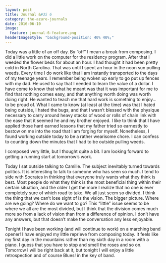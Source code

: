 ```yaml
---
layout: post
title: Journal &#35 6
category: the-azure-journals
date: 2016-06-10
image:
  feature: journal-6-feature.png
headerImageStyle: "background-position: 40% 40%;"
---
```

Today was a little of an off day. By “off” I mean a break from composing. I did a little work on the computer for the residency program. After that I weeded the flower beds for about an hour. I had thought it had been pretty cold in North Carolina. That was until I spent an hour in the noon sun pulling weeds. Every time I do work like that I am instantly transported to the days of my teenage years. I remember being woken up early to go put up fences with my dad. He used to say that I needed to learn the value of a dollar. I have come to know that what he meant was that it was important for me to find that nothing comes easy, and that anything worth doing was worth doing right. He wanted to teach me that hard work is something to enjoy… to be proud of. What I came to know (at least at the time) was that I hated being outside, I hated the bugs, and that I wasn’t blessed with the physique necessary to carry around heavy stacks of wood or rolls of chain link with the ease that it seemed he and my brother enjoyed. I like to think that I have applied those hard earned lessons that my father tried so earnestly to bestow on me into the road that I am forging for myself. Nonetheless, I found working outside today to be a rather wearisome chore. I can confess to counting down the minutes that I had to be outside pulling weeds.

I composed very little, but I thought quite a bit. I am looking forward to getting a running start at tomorrow’s work.

Today I sat outside talking to Camille. The subject inevitably turned towards politics. It is interesting to talk to someone who has seen so much. I tend to side with Socrates in thinking that everyone truly wants what they think is best. Most people do what they think is the most beneficial thing within their certain situation, and the older I get the more I realize that no one is ever completely sure of which road to take. We all just seem so divided. I think the thing that we can’t lose sight of is the vision. The bigger picture. Where are we going? Where do we want to go? This “little” issue seems to be where we all are the most divided, but I think that the division comes much more so from a lack of vision than from a difference of opinion. I don’t have any answers, but that doesn’t make the conversation any less enjoyable. 

Tonight I have been working (and will continue to work) on a marching band opener! I have enjoyed my little reprieve from composing today. It feels like my first day in the mountains rather than my sixth day in a room with a piano. I guess that you have to stop and smell the roses and so on. Tomorrow I will be right back at it, but tonight I will enjoy a little retrospection and of course Blues! in the key of band. 